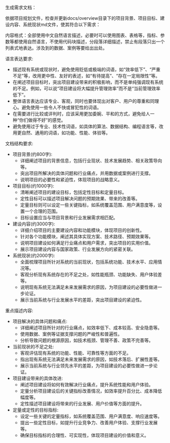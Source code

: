 生成需求文档：

依据项目规划文件，检查并更新docs/overview目录下的项目背景、项目目标、建设内容、系统现状md文件，使其符合以下需求：

内容格式：全部使用中文自然语言描述，必要时可以使用图表、表格等，指标、参数等都使用自然语言，不使用代码块描述，分段落详细描述，禁止有段落只出一个列表式地表达。涉及到的数据、案例等要给出出处。

语言表达要求:
- 描述现有系统或现状时，避免使用贬低或极端的词语，如“效率低下”、“严重不足”等，改用更中性、友好的表述，如“有待提高”、“存在一定局限性”等。
- 在阐述项目目标时，突出项目建设带来的积极影响，而不是单纯强调现有系统的不足。例如，可以说“项目建设将大幅提升管理效率”而不是“当前管理效率低下”。
- 整体语言表达应该专业、客观，同时也要体现出对客户、用户的尊重和同理心。避免使用一些令人不快或冒犯性的词语。
- 在需要进行比较或评判时，应该采用更加委婉、平和的方式，避免给人一种“你们做得不好”的感觉。
- 避免使用过于专业、技术性词语，如具体的算法、数据结构、编程语言等，改用更自然、通用的词语，如功能、性能、体验等。

文档结构要求:
- 项目背景(约800字):
  - 详细阐述项目的背景信息，包括行业现状、技术发展趋势、相关政策导向等。
  - 突出项目所解决的具体问题和行业痛点，并用数据或案例进行支撑。
  - 说明项目的必要性和紧迫性，体现项目的战略意义。
- 项目目标(约1000字):
  - 清晰阐述项目的建设目标，包括定性目标和定量目标。
  - 定性目标可以描述项目解决问题的预期效果、带来的改善等。
  - 定量目标则可以设定一些关键指标，如系统覆盖范围、用户满意度等，设置一个合理的范围。
  - 目标设置应当与项目背景和行业发展需求相匹配。
- 建设内容(约3000字):
  - 详细介绍项目的主要建设内容和功能模块，体现项目的创新性。
  - 针对各个功能模块，阐述其具体实现方案、技术路径、预期效果等。
  - 说明项目建设如何满足行业痛点和用户需求，突出项目的实用价值。
  - 展示项目建设内容与国家政策、行业发展方向的紧密关联。
- 系统现状(约2000字):
  - 全面梳理项目所针对系统的当前现状，包括系统功能、技术水平、应用情况等。
  - 客观分析现有系统存在的不足之处，如性能瓶颈、功能缺失、用户体验差等。
  - 说明现有系统无法满足未来发展需求的原因，为项目建设的必要性做进一步论证。
  - 展示当前系统与行业发展水平的差距，突出项目建设的紧迫性。

重点描述内容:
- 项目解决的具体问题和痛点:
  - 详细阐述项目所针对的行业痛点，如效率低下、成本较高、安全隐患等。
  - 使用数据、案例等证据支撑问题的严峻性和普遍性。
  - 分析导致问题的根源原因，如技术瓶颈、管理不善、政策不完善等。
- 当前现状的不足之处:
  - 客观评估现有系统的功能、性能、可靠性等方面的不足。
  - 指出现有系统无法满足未来发展需求的原因，如技术落后、扩展性差等。
  - 展示当前系统与行业领先水平的差距，为项目建设的必要性做进一步论证。
- 项目建设带来的具体改进:
  - 阐述项目建设将如何有效解决行业痛点，提升系统性能和用户体验。
  - 定量分析项目建设后的关键指标改善情况，如效率提升百分比、成本降低幅度等。
  - 定性描述项目建设将带来的行业发展、用户价值等方面的提升。
- 定量或定性的目标指标:
  - 设定一些关键的定量指标，如系统覆盖范围、用户满意度、响应速度等。
  - 提出一些定性目标，如提升行业竞争力、改善用户体验、支撑行业发展等。
  - 确保目标指标的合理性、可实现性，体现项目建设的价值和意义。
